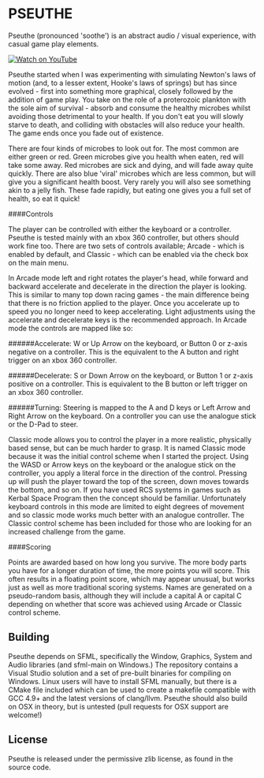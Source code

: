 PSEUTHE
=======

Pseuthe (pronounced 'soothe') is an abstract audio / visual experience,
with casual game play elements.


[![Watch on YouTube](http://djfallen.com/images/pseuthe.gif)](https://youtu.be/EOqYMuoxA50)


Pseuthe started when I was experimenting with simulating Newton's laws of
motion (and, to a lesser extent, Hooke's laws of springs) but has since
evolved - first into something more graphical, closely followed by the
addition of game play. You take on the role of a proterozoic plankton with
the sole aim of survival - absorb and consume the healthy microbes whilst
avoiding those detrimental to your health. If you don't eat you will slowly
starve to death, and colliding with obstacles will also reduce your health.
The game ends once you fade out of existence.

There are four kinds of microbes to look out for. The most common are
either green or red. Green microbes give you health when eaten, red will
take some away. Red microbes are sick and dying, and will fade away quite
quickly. There are also blue 'viral' microbes which are less common, but
will give you a significant health boost. Very rarely you will also see
something akin to a jelly fish. These fade rapidly, but eating one gives
you a full set of health, so eat it quick!


####Controls

The player can be controlled with either the keyboard or a controller.
Pseuthe is tested mainly with an xbox 360 controller, but others should
work fine too. There are two sets of controls available; Arcade - which
is enabled by default, and Classic - which can be enabled via the check
box on the main menu.

In Arcade mode left and right rotates the player's head, while forward 
and backward accelerate and decelerate in the direction the player is 
looking. This is similar to many top down racing games - the main 
difference being that there is no friction applied to the player. Once
you accelerate up to speed you no longer need to keep accelerating. 
Light adjustments using the accelerate and decelerate keys is the 
recommended approach. In Arcade mode the controls are mapped like so:

######Accelerate:
W or Up Arrow on the keyboard, or Button 0 or z-axis negative on a
controller. This is the equivalent to the A button and right trigger on an
xbox 360 controller.

######Decelerate:
S or Down Arrow on the keyboard, or Button 1 or z-axis positive on a
controller. This is equivalent to the B button or left trigger on an xbox
360 controller.

######Turning:
Steering is mapped to the A and D keys or Left Arrow and Right Arrow on the
keyboard. On a controller you can use the analogue stick or the D-Pad to
steer.


Classic mode allows you to control the player in a more realistic, 
physically based sense, but can be much harder to grasp. It is named 
Classic mode because it was the initial control scheme when I started the 
project. Using the WASD or Arrow keys on the keyboard or the analogue 
stick on the controller, you apply a literal force in the direction of the
control. Pressing up will push the player toward the top of the screen, 
down moves towards the bottom, and so on. If you have used RCS systems in 
games such as Kerbal Space Program then the concept should be familiar.
Unfortunately keyboard controls in this mode are limited to eight degrees 
of movement and so classic mode works much better with an analogue controller.
The Classic control scheme has been included for those who are looking for
an increased challenge from the game.


####Scoring

Points are awarded based on how long you survive. The more body parts you 
have for a longer duration of time, the more points you will score. This
often results in a floating point score, which may appear unusual, but 
works just as well as more traditional scoring systems. Names are generated
on a pseudo-random basis, although they will include a capital A or capital
C depending on whether that score was achieved using Arcade or Classic 
control scheme.


Building
--------

Pseuthe depends on SFML, specifically the Window, Graphics, System and 
Audio libraries (and sfml-main on Windows.) The repository contains a 
Visual Studio solution and a set of pre-built binaries for compiling on 
Windows. Linux users will have to install SFML manually, but there is a 
CMake file included which can be used to create a makefile compatible with
GCC 4.9+ and the latest versions of clang/llvm. Pseuthe should also build 
on OSX in theory, but is untested (pull requests for OSX support are 
welcome!)


License
-------

Pseuthe is released under the permissive zlib license, as found in the
source code.